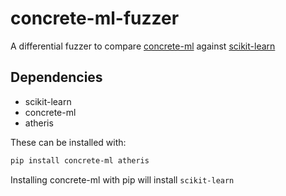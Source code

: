 # concrete-ml-fuzzer
A differential fuzzer to compare [concrete-ml](https://docs.zama.ai/concrete-ml) against [scikit-learn](https://scikit-learn.org)

## Dependencies
- scikit-learn
- concrete-ml
- atheris

These can be installed with:
```sh
pip install concrete-ml atheris
```
Installing concrete-ml with pip will install `scikit-learn` 
